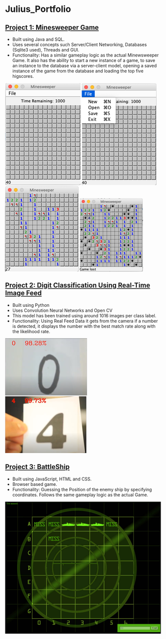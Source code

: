 # Julius_Portfolio

## [Project 1: Minesweeper Game](https://github.com/KingJulius/Minesweeper) 
- Built using Java and SQL.
- Uses several concepts such Server/Client Networking, Databases (Sqlite3 used), Threads and GUI.
- Functionality: Has a similar gameplay logic as the actual Minewsweeper Game. It also has the ability to start a new instance of a game, to save an instance to the database via a server-client model, opening a saved instance of the game from the database and loading the top five higscores. 

![](/images/Picture1.png)
![](/images/Picture2.png)
![](/images/Picture3.png)
![](/images/Picture4.png)


## [Project 2: Digit Classification Using Real-Time Image Feed](https://github.com/KingJulius/Real-Time-Digit-Classification)
- Built using Python
- Uses Convolution Neural Networks and Open CV
- This model has been trained using around 1016 images per class label.
- Functionality: Using Real Feed Data it gets from the camera if a number is detected, it displays the number with the best match rate along with the likelihood rate.

![](/images/Picture5.png)
![](/images/Picture6.png)

## [Project 3: BattleShip](https://github.com/KingJulius/battleship-game)
- Built using JavaScript, HTML and CSS.
- Browser based game.
- Functionality: Guessing the Position of the enemy ship by specifying coordinates. Follows the same gameplay logic as the actual Game.

![](/images/Picture7.png)
